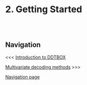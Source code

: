 # 2. Getting Started


















<br/><br/>

## Navigation

<<< [Introduction to DDTBOX]()

[Multivariate decoding methods]() >>>

[Navigation page](https://github.com/DDTBOX/tutorials/blob/master/Navigation.md)